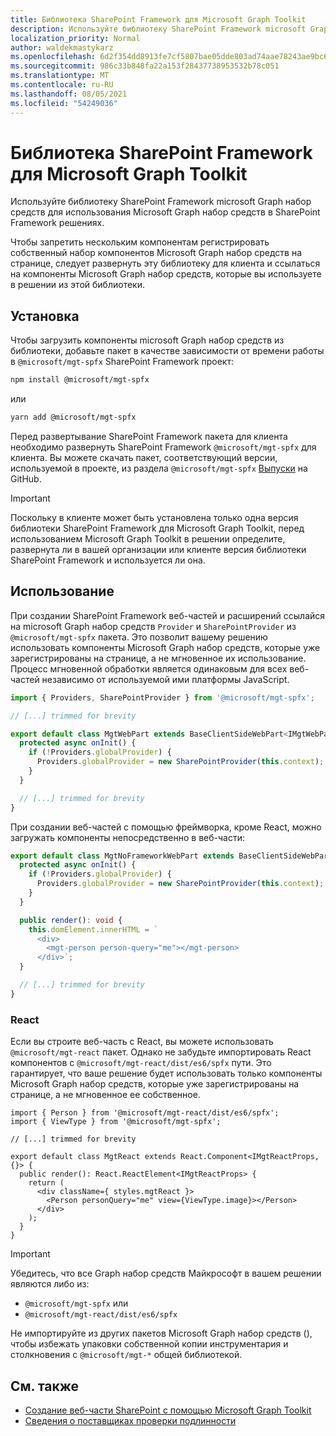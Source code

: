 ```yaml
---
title: Библиотека SharePoint Framework для Microsoft Graph Toolkit
description: Используйте библиотеку SharePoint Framework microsoft Graph набор средств для использования Microsoft Graph набор средств в SharePoint Framework решениях.
localization_priority: Normal
author: waldekmastykarz
ms.openlocfilehash: 6d2f354dd8913fe7cf5807bae05dde803ad74aae78243ae9bc64b5d2afd70e96
ms.sourcegitcommit: 986c33b848fa22a153f28437738953532b78c051
ms.translationtype: MT
ms.contentlocale: ru-RU
ms.lasthandoff: 08/05/2021
ms.locfileid: "54249036"
---
```

# <a name="sharepoint-framework-library-for-microsoft-graph-toolkit"></a>Библиотека SharePoint Framework для Microsoft Graph Toolkit

Используйте библиотеку SharePoint Framework microsoft Graph набор средств для использования Microsoft Graph набор средств в SharePoint Framework решениях.

Чтобы запретить нескольким компонентам регистрировать собственный набор компонентов Microsoft Graph набор средств на странице, следует развернуть эту библиотеку для клиента и ссылаться на компоненты Microsoft Graph набор средств, которые вы используете в решении из этой библиотеки.

## <a name="installation"></a>Установка

Чтобы загрузить компоненты microsoft Graph набор средств из библиотеки, добавьте пакет в качестве зависимости от времени работы в `@microsoft/mgt-spfx` SharePoint Framework проект:

```bash
npm install @microsoft/mgt-spfx
```

или

```bash
yarn add @microsoft/mgt-spfx
```

Перед развертывание SharePoint Framework пакета для клиента необходимо развернуть SharePoint Framework `@microsoft/mgt-spfx` для клиента. Вы можете скачать пакет, соответствующий версии, используемой в проекте, из раздела `@microsoft/mgt-spfx` [Выпуски](https://github.com/microsoftgraph/microsoft-graph-toolkit/releases) на GitHub.

>[!IMPORTANT]
>Поскольку в клиенте может быть установлена только одна версия библиотеки SharePoint Framework для Microsoft Graph Toolkit, перед использованием Microsoft Graph Toolkit в решении определите, развернута ли в вашей организации или клиенте версия библиотеки SharePoint Framework и используется ли она.

## <a name="usage"></a>Использование

При создании SharePoint Framework веб-частей и расширений ссылайся на microsoft Graph набор средств `Provider` и `SharePointProvider` из `@microsoft/mgt-spfx` пакета. Это позволит вашему решению использовать компоненты Microsoft Graph набор средств, которые уже зарегистрированы на странице, а не мгновенное их использование. Процесс мгновенной обработки является одинаковым для всех веб-частей независимо от используемой ими платформы JavaScript.

```ts
import { Providers, SharePointProvider } from '@microsoft/mgt-spfx';

// [...] trimmed for brevity

export default class MgtWebPart extends BaseClientSideWebPart<IMgtWebPartProps> {
  protected async onInit() {
    if (!Providers.globalProvider) {
      Providers.globalProvider = new SharePointProvider(this.context);
    }
  }

  // [...] trimmed for brevity
}
```

При создании веб-частей с помощью фреймворка, кроме React, можно загружать компоненты непосредственно в веб-части:

```ts
export default class MgtNoFrameworkWebPart extends BaseClientSideWebPart<IMgtNoFrameworkWebPartProps> {
  protected async onInit() {
    if (!Providers.globalProvider) {
      Providers.globalProvider = new SharePointProvider(this.context);
    }
  }

  public render(): void {
    this.domElement.innerHTML = `
      <div>
        <mgt-person person-query="me"></mgt-person>
      </div>`;
  }

  // [...] trimmed for brevity
}
```

### <a name="react"></a>React

Если вы строите веб-часть с React, вы можете использовать `@microsoft/mgt-react` пакет. Однако не забудьте импортировать React компонентов с `@microsoft/mgt-react/dist/es6/spfx` пути. Это гарантирует, что ваше решение будет использовать только компоненты Microsoft Graph набор средств, которые уже зарегистрированы на странице, а не мгновенное ее собственное.

```tsx
import { Person } from '@microsoft/mgt-react/dist/es6/spfx';
import { ViewType } from '@microsoft/mgt-spfx';

// [...] trimmed for brevity

export default class MgtReact extends React.Component<IMgtReactProps, {}> {
  public render(): React.ReactElement<IMgtReactProps> {
    return (
      <div className={ styles.mgtReact }>
        <Person personQuery="me" view={ViewType.image}></Person>
      </div>
    );
  }
}
```

>[!IMPORTANT]
> Убедитесь, что все Graph набор средств Майкрософт в вашем решении являются либо из:
> * `@microsoft/mgt-spfx` или
> * `@microsoft/mgt-react/dist/es6/spfx`
> 
> Не импортируйте из других пакетов Microsoft Graph набор средств (), чтобы избежать упаковки собственной копии инструментария и столкновения с `@microsoft/mgt-*` общей библиотекой.

## <a name="see-also"></a>См. также

* [Создание веб-части SharePoint с помощью Microsoft Graph Toolkit](./build-a-sharepoint-web-part.md)
* [Сведения о поставщиках проверки подлинности](../providers/providers.md)
